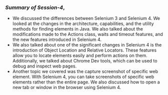 ### _Summary of Session-4_,
- We discussed the differences between Selenium 3 and Selenium 4. We looked at the changes in the architecture, capabilities, and the utility methods for finding elements in Java. We also talked about the modifications made to the Actions class, waits and timeout features, and the new features introduced in Selenium 4.
- We also talked about one of the significant changes in Selenium 4 is the introduction of Object Location and Relative Locators. These features allow you to locate elements easily and perform actions on them. Additionally, we talked about Chrome Dev tools, which can be used to debug and inspect web pages.
- Another topic we covered was the capture screenshot of specific web element. With Selenium 4, you can take screenshots of specific web elements rather than the entire page. We also discussed how to open a new tab or window in the browser using Selenium 4.
